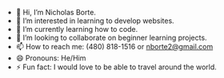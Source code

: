 - 👋 Hi, I’m Nicholas Borte.
- 👀 I’m interested in learning to develop websites.
- 🌱 I’m currently learning how to code.
- 💞️ I’m looking to collaborate on beginner learning projects.
- 📫 How to reach me: (480) 818-1516 or nborte2@gmail.com
- 😄 Pronouns: He/Him
- ⚡ Fun fact: I would love to be able to travel around the world.

<!---
nborte/nborte is a ✨ special ✨ repository because its `README.md` (this file) appears on your GitHub profile.
You can click the Preview link to take a look at your changes.
--->
